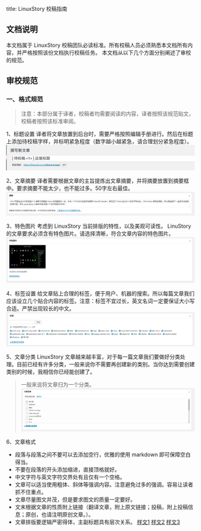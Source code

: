 title: LinuxStory 校稿指南

## 文档说明

本文档属于 LinuxStory 校稿团队必读标准。所有校稿人员必须熟悉本文档所有内容，并严格按照该份文档执行校稿任务。
本文档从以下几个方面分别阐述了审校的规范。

## 审校规范

### 一、格式规范

> 注意：本部分属于译者，校稿者均需要阅读的内容，译者按照该规范贴文，校稿者按照该标准审阅。

1、标题设置
译者将文章放置到后台时，需要严格按照编辑手册进行。然后在标题上添加待校稿字样，并标明紧急程度（数字越小越紧急，请合理划分紧急程度）。
![标题示例](Pictures/title.png)

2、文章摘要
译者需要根据文章的主旨提炼出文章摘要，并将摘要放置到摘要框中。要求摘要不能太少，也不能过多。50字左右最佳。
![摘要示例](Pictures/summary.png)

3、特色图片
考虑到 LinuxStory 当前排版的特性，以及美观可读性。 LinuStory 的文章要求必须含有特色图片。请选择清晰，符合文章内容的特色图片。
![特色图片](Pictures/picture.png)

4、标签设置
给文章贴上合理的标签，便于用户、机器的搜索。所以每篇文章我们应该设立几个贴合内容的标签。注意：标签不宜过长，英文名词一定要保证大小写合适。严禁出现较长的中文。
![标签设置](Pictures/label.png)

5、文章分类
LinuxStory 文章越来越丰富，对于每一篇文章我们要做好分类处理。目前已经有许多分类，一般来说你不需要再创建新的类别。当你达到需要创建类别的时候，我相信你已经能创建了。
> 一般来说将文章归为一个分类。
![分类示例](Pictures/classification.png)

6、文章格式
- 段落与段落之间不要可以去添加空行，优雅的使用 markdown 即可保障空白得当。
- 不要在段落的开头添加缩进，直接顶格就好。
- 中文字符与英文字符交界处有且仅有一个空格。
- 文章可以适当使用粗体、斜体等强调内容。注意避免过多的强调。容易让读者抓不住重点。
- 文章尽量图文并茂，但是要求图文的质量一定要好。
- 文末根据文章的性质附上链接（翻译文章，附上原文链接；投稿，附上投稿信息；原创，也请注明原创文章。）。
- 文章排版要逻辑严密得体，主副标题具有层次关系。
[样文1](https://linuxstory.org/7-best-linux-distro-for-laptop/)
[样文2](https://linuxstory.org/the-best-linux-distros-of-2016)
[样文3](https://linuxstory.org/deploy-lets-encrypt-ssl-certificate-with-certbot/)


